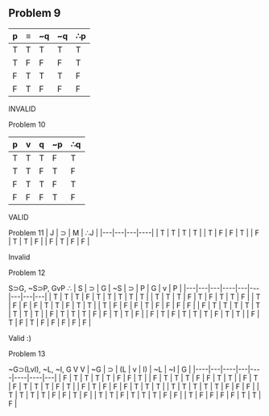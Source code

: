 Problem 9
-
| p | ≡ | ~q | ~q | ∴p |
|---|---|----|----|----|
| T | T | T  | T  |  T |
|T|F|F | F|T |
|F|T|T | T|F |
|F|T|F | F|F |

INVALID

Problem 10
 
| p | v | q | ~p | ∴q |
|---|---|---|----|----|
| T | T | T | F  | T  |
|T|T|F|T |F |
|F|T|T|F |T |
|F|F|F|T |F |

VALID

Problem 11
| J | ⊃ | M | ∴J |
|---|---|---|----|
| T | T | T |  T |
| T | F | F |  T |
| F | T | T |  F |
| F | T | F |  F |
 
Invalid

Problem 12

S⊃G, ~S⊃P, GvP
                              ∴
| S | ⊃ | G | ~S | ⊃ | P | G | v | P |
|---|---|---|----|---|---|---|---|---|
| T | T | T | F  | T | T | T | T | T |
| T | T | T | F  | T | F | T | T | F |
| T | F | F | F  | T | T | F | T | T |
| T | F | F | F  | T | F | F | F | F |
| F | T | T | T  | T | T | T | T | T |
| F | T | T | T  | F | F | T | T | F |
| F | T | F | T  | T | T | F | T | T |
| F | T | F | T  | F | F | F | F | F |

Valid :)

Problem 13

~G⊃(LvI), ~L, ~I, G
  V             V
| ~G | ⊃ | (L | v | I) | ~L | ~I | G |
|----|---|----|---|----|----|----|---|
| F  | T | T  | T | T  | F  |  F | T |
| F  | T | T  | T | F  | F  |  T | T |
| F  | T | F  | T | T  | T  |  F | T |
| F  | T | F  | F | F  | T  |  T | T |
| T  | T | T  | T | T  | F  |  F | F |
| T  | T | T  | T | F  | F  |  T | F |
| T  | T | F  | T | T  | T  |  F | F |
| T  | F | F  | F | F  | T  |  T | F |



